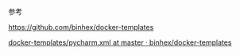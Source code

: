 参考

https://github.com/binhex/docker-templates

[docker-templates/pycharm.xml at master · binhex/docker-templates](https://github.com/binhex/docker-templates/blob/master/binhex/pycharm.xml)